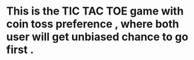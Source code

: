 # This is the TIC TAC TOE game with coin toss preference , where both user will get unbiased chance to go first .
